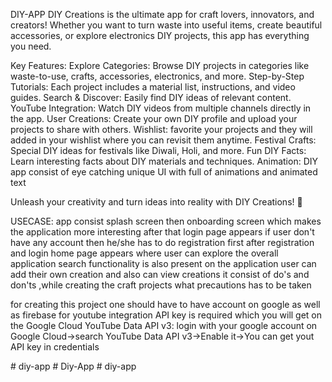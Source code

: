 DIY-APP
DIY Creations is the ultimate app for craft lovers, innovators, and creators! Whether you want to turn waste into useful items, create beautiful accessories, or explore electronics DIY projects, this app has everything you need.

Key Features:
Explore Categories: Browse DIY projects in categories like waste-to-use, crafts, accessories, electronics, and more.
Step-by-Step Tutorials: Each project includes a material list, instructions, and video guides.
Search & Discover: Easily find DIY ideas of relevant content.
YouTube Integration: Watch DIY videos from multiple channels directly in the app.
User Creations: Create your own DIY profile and upload your projects to share with others.
Wishlist: favorite your projects and they will added in your wishlist where you can revisit them anytime.
Festival Crafts: Special DIY ideas for festivals like Diwali, Holi, and more.
Fun DIY Facts: Learn interesting facts about DIY materials and techniques.
Animation: DIY app consist of eye catching unique UI with full of animations and animated text

Unleash your creativity and turn ideas into reality with DIY Creations! 🚀

USECASE:
app consist splash screen then onboarding screen which makes the application more interesting 
after that login page appears if user don't have any account then he/she has to do registration first
after registration and login home page appears where user can explore the overall application
search functionality is also present on the application 
user can add their own creation and also can view creations 
it consist of do's and don'ts ,while creating the craft projects what precautions has to be taken


for creating this project one should have to have account on google as well as firebase 
for youtube integration API key is required which you will get on the Google Cloud YouTube Data API v3:
login with your google account on Google Cloud->search YouTube Data API v3->Enable it->You can get yout API key in credentials 

#   d i y - a p p  
 #   D i y - A p p  
 #   d i y - a p p  
 